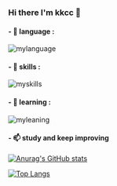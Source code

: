 ### Hi there I'm kkcc 👋

#### - 📖 language :
  ![mylanguage](https://skillicons.dev/icons?i=js,html,css,rust,go,java,md,cs,py&theme=light)
#### - 🔭 skills :

  ![myskills](https://skillicons.dev/icons?i=django,spring,vue,rabbitmq,postman,git,github,redis,idea,mysql,docker,md,kafka,linux,vscode,dotnet,vim,maven,ubuntu&theme=light)

#### - 👀 learning :
  
  ![myleaning](https://skillicons.dev/icons?i=vue,react,go,rust,nodejs,docker,cs&theme=light)

#### - 📫 study and keep improving
  [![Anurag's GitHub stats](https://github-readme-stats.vercel.app/api?username=kte66&show_icons=true&theme=dark)](https://github.com/kte66)
  
  [![Top Langs](https://github-readme-stats.vercel.app/api/top-langs/?username=kte66&show_icons=true&theme=dark)](https://github.com/kte66)


<!--
**kte66/kte66** is a ✨ _special_ ✨ repository because its `README.md` (this file) appears on your GitHub profile.

Here are some ideas to get you started:

- 🔭 I’m currently working on ...
- 🌱 I’m currently learning ...
- 👯 I’m looking to collaborate on ...
- 🤔 I’m looking for help with ...
- 💬 Ask me about ...
- 📫 How to reach me: ...
- 😄 Pronouns: ...
- ⚡ Fun fact: ...
-->

